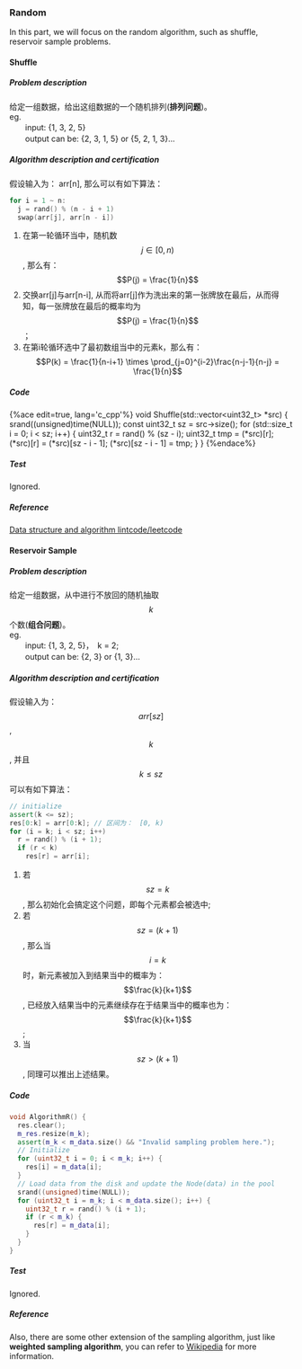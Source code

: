 ### Random

In this part, we will focus on the random algorithm, such as shuffle, reservoir sample problems.

#### Shuffle

##### Problem description

给定一组数据，给出这组数据的一个随机排列(**排列问题**)。  
eg.  
　　input: {1, 3, 2, 5}   
　　output can be: {2, 3, 1, 5} or {5, 2, 1, 3}...

##### Algorithm description and certification

假设输入为： arr[n], 那么可以有如下算法：

  ```c
  for i = 1 ~ n:
    j = rand() % (n - i + 1)
    swap(arr[j], arr[n - i])
  ```

  1. 在第一轮循环当中，随机数$$j \in [0, n)$$, 那么有： $$P(j) = \frac{1}{n}$$ 
  2. 交换arr[j]与arr[n-i], 从而将arr[j]作为洗出来的第一张牌放在最后，从而得知，每一张牌放在最后的概率均为$$P(j) = \frac{1}{n}$$；
  3. 在第i轮循环选中了最初数组当中的元素k，那么有：$$P(k) = \frac{1}{n-i+1} \times \prod_{j=0}^{i-2}\frac{n-j-1}{n-j} = \frac{1}{n}$$ 

##### Code

{%ace edit=true, lang='c_cpp'%}
void Shuffle(std::vector<uint32_t> *src) {
  srand((unsigned)time(NULL));
  const uint32_t sz = src->size();
  for (std::size_t i = 0; i < sz; i++) {
    uint32_t r = rand() % (sz - i);
    uint32_t tmp = (*src)[r];
    (*src)[r] = (*src)[sz - i - 1];
    (*src)[sz - i - 1] = tmp;
  }
}
{%endace%}

##### Test

Ignored.

##### Reference

[Data structure and algorithm lintcode/leetcode](https://algorithm.yuanbin.me/zh-hans/basics_algorithm/probability/shuffle.html)

#### Reservoir Sample

##### Problem description

给定一组数据，从中进行不放回的随机抽取$$k$$个数(**组合问题**)。  
eg.  
　　input: {1, 3, 2, 5}，　k = 2;   
　　output can be: {2, 3} or {1, 3}...

##### Algorithm description and certification

假设输入为：　$$ arr[sz] $$, $$k$$, 并且$$ {k}\leq{sz} $$可以有如下算法：

```cpp
// initialize
assert(k <= sz);
res[0:k] = arr[0:k]; // 区间为：　[0, k)
for (i = k; i < sz; i++)
  r = rand() % (i + 1);
  if (r < k)
    res[r] = arr[i];
```

1. 若 $$ sz=k $$, 那么初始化会搞定这个问题，即每个元素都会被选中;
2. 若 $$ sz=(k+1) $$, 那么当 $$ i=k $$时，新元素被加入到结果当中的概率为：　$$\frac{k}{k+1}$$, 已经放入结果当中的元素继续存在于结果当中的概率也为：$$\frac{k}{k+1}$$;
3. 当 $$ sz > \left(k+1\right) $$, 同理可以推出上述结果。

##### Code

```cpp
void AlgorithmR() {
  res.clear();
  m_res.resize(m_k);
  assert(m_k < m_data.size() && "Invalid sampling problem here.");
  // Initialize
  for (uint32_t i = 0; i < m_k; i++) {
    res[i] = m_data[i];
  }
  // Load data from the disk and update the Node(data) in the pool
  srand((unsigned)time(NULL));
  for (uint32_t i = m_k; i < m_data.size(); i++) {
    uint32_t r = rand() % (i + 1);
    if (r < m_k) {
      res[r] = m_data[i];
    }
  }
}
```

##### Test

Ignored.

##### Reference
Also, there are some other extension of the sampling algorithm, just like **weighted sampling algorithm**, you can refer to [Wikipedia](https://en.wikipedia.org/wiki/Reservoir_sampling) for more information.

